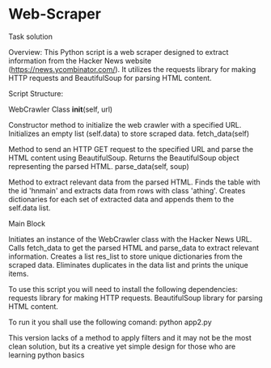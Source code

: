 # Web-Scraper
Task solution 

Overview:
This Python script is a web scraper designed to extract information from the Hacker News website (https://news.ycombinator.com/). It utilizes the requests library for making HTTP requests and BeautifulSoup for parsing HTML content.

Script Structure:

WebCrawler Class
__init__(self, url)

Constructor method to initialize the web crawler with a specified URL.
Initializes an empty list (self.data) to store scraped data.
fetch_data(self)

Method to send an HTTP GET request to the specified URL and parse the HTML content using BeautifulSoup.
Returns the BeautifulSoup object representing the parsed HTML.
parse_data(self, soup)

Method to extract relevant data from the parsed HTML.
Finds the table with the id 'hnmain' and extracts data from rows with class 'athing'.
Creates dictionaries for each set of extracted data and appends them to the self.data list.

Main Block

Initiates an instance of the WebCrawler class with the Hacker News URL.
Calls fetch_data to get the parsed HTML and parse_data to extract relevant information.
Creates a list res_list to store unique dictionaries from the scraped data.
Eliminates duplicates in the data list and prints the unique items.

To use this script you will need to install the following dependencies:
requests library for making HTTP requests.
BeautifulSoup library for parsing HTML content.

To run it you shall use the following comand:
python app2.py

This version lacks of a method to apply filters and it may not be the most clean solution, but its a creative yet simple design for those who are learning python basics

